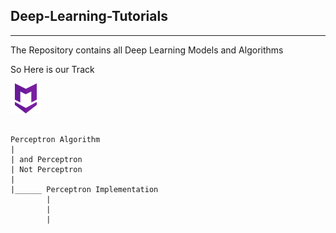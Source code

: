 ##  Deep-Learning-Tutorials

***
The Repository contains all Deep Learning Models and Algorithms



So Here is our Track

![alt text](https://github.com/adam-p/markdown-here/raw/master/src/common/images/icon48.png "Logo Title Text 1")


```

Perceptron Algorithm
|
| and Perceptron
| Not Perceptron
|
|______ Perceptron Implementation
        |
        |
        | 

